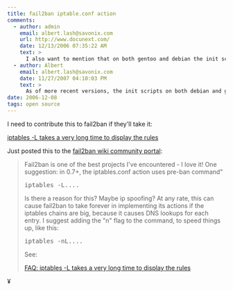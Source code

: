 ```yaml
---
title: fail2ban iptable.conf action
comments:
  - author: admin
    email: albert.lash@savonix.com
    url: http://www.docunext.com/
    date: 12/13/2006 07:35:22 AM
    text: >
      I also want to mention that on both gentoo and debian the init scripts don't seem to work that well. I have much better luck with the commands:<br/><br/>fail2ban-client stop<br/>fail2ban-client start
  - author: Albert
    email: albert.lash@savonix.com
    date: 11/27/2007 04:10:03 PM
    text: >
      As of more recent versions, the init scripts on both debian and gentoo are working much better.
date: 2006-12-08
tags: open source
---
```

I need to contribute this to fail2ban if they'll take it:

<a href="http://www.netfilter.org/documentation/FAQ/netfilter-faq-3.html#ss3.11">iptables -L takes a very long time to display the rules</a>

Just posted this to the <a href="http://fail2ban.sourceforge.net/wiki/index.php/Fail2ban:Community_Portal">fail2ban wiki community portal</a>:

<blockquote>Fail2ban is one of the best projects I've encountered - I love it! One suggestion: in 0.7+, the iptables.conf action uses pre-ban command"

<pre>iptables -L....</pre>

Is there a reason for this? Maybe ip spoofing? At any rate, this can cause fail2ban to take forever in implementing its actions if the iptables chains are big, because it causes DNS lookups for each entry. I suggest adding the "n" flag to the command, to speed things up, like this:

<pre>iptables -nL....</pre>

See:

<a href="http://www.netfilter.org/documentation/FAQ/netfilter-faq-3.html#ss3.11 netfilter">FAQ: iptables -L takes a very long time to display the rules</a></blockquote>

¥

